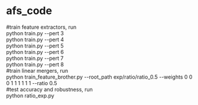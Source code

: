 # afs_code

#train feature extractors, run\
python train.py --pert 3\
python train.py --pert 4\
python train.py --pert 5\
python train.py --pert 6\
python train.py --pert 7\
python train.py --pert 8\
#train linear mergers, run\
python train_feature_brother.py --root_path exp/ratio/ratio_0.5    --weights 0 0 0 1 1 1 1 1 1 --ratio 0.5\
#test accuracy and robustness, run\
python ratio_exp.py




